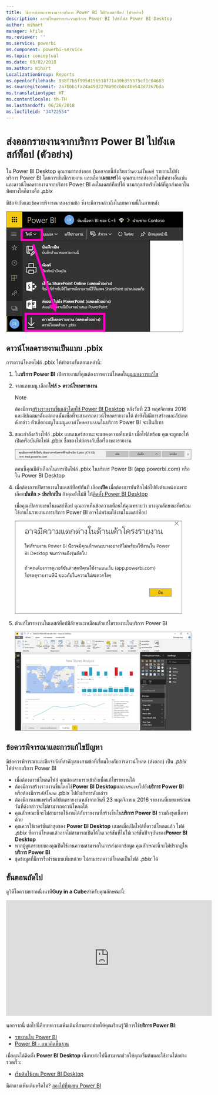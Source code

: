 ```yaml
---
title: วิธีการส่งออกรายงานจากบริการ Power BI ไปยังเดสก์ท็อป (ตัวอย่าง)
description: ดาวน์โหลดรายงานจากบริการ Power BI ไปยังไฟล์ Power BI Desktop
author: mihart
manager: kfile
ms.reviewer: ''
ms.service: powerbi
ms.component: powerbi-service
ms.topic: conceptual
ms.date: 03/02/2018
ms.author: mihart
LocalizationGroup: Reports
ms.openlocfilehash: 938f7b5f905d156518f71a30b355575cf1c04683
ms.sourcegitcommit: 2a7bbb1fa24a49d2278a90cb0c4be543d7267bda
ms.translationtype: HT
ms.contentlocale: th-TH
ms.lasthandoff: 06/26/2018
ms.locfileid: "34722554"
---
```

# <a name="export-a-report-from-power-bi-service-to-desktop-preview"></a>ส่งออกรายงานจากบริการ Power BI ไปยังเดสก์ท็อป (ตัวอย่าง)
ใน Power BI Desktop คุณสามารถส่งออก (นอกจากนี้ยังเรียกว่า*ดาวน์โหลด*) รายงานไปยังบริการ Power BI โดยการบันทึกรายงาน และเลือก**เผยแพร่**ได้ คุณสามารถส่งออกในทิศทางอื่นเช่น และดาวน์โหลดรายงานจากบริการ Power BI ลงในเดสก์ท็อปได้ นามสกุลสำหรับไฟล์ที่ถูกส่งออกในทิศทางใดก็ตามคือ *.pbix*

มีข้อจำกัดและข้อควรพิจารณาสองสามข้อ ซึ่งจะมีการกล่าวถึงในบทความนี้ในภายหลัง

![รายการแบบเลื่อนลงของไฟล์](media/service-export-to-pbix/power-bi-file-export.png)

## <a name="download-the-report-as-a-pbix"></a>ดาวน์โหลดรายงานเป็นแบบ .pbix
การดาวน์โหลดไฟล์ .pbix ให้ทำตามขั้นตอนเหล่านี้:

1. ใน**บริการ Power BI** เปิดรายงานที่คุณต้องการดาวน์โหลดใน[มุมมองการแก้ไข](service-reading-view-and-editing-view.md)
2. จากแถบเมนู เลือก**ไฟล์ > ดาวน์โหลดรายงาน**
   
   > [!NOTE]
   > ต้องมีการ[สร้างรายงานขึ้นแล้วโดยใช้ Power BI Desktop](guided-learning/publishingandsharing.yml?tutorial-step=2) หลังวันที่ 23 พฤศจิกายน 2016 และอัปเดตมาตั้งแต่ตอนนั้นเพื่อที่จะสามารถดาวน์โหลดรายงานได้ ถ้ายังไม่มีการสร้างและอัปเดตดังกล่าว ตัวเลือกเมนูในเมนู*ดาวน์โหลดรายงาน*ในบริการ Power BI จะเป็นสีเทา
   > 
   > 
3. ขณะกำลังสร้างไฟล์ .pbix แบนเนอร์สถานะจะแสดงความคืบหน้า เมื่อไฟล์พร้อม คุณจะถูกขอให้เปิดหรือบันทึกไฟล์ .pbix ชื่อของไฟล์ตรงกับชื่อเรื่องของรายงาน
   
    ![เปิด บันทึก หรือยกเลิก](media/service-export-to-pbix/power-bi-save-pbix.png)
   
    ตอนนี้คุณมีตัวเลือกในการเปิดไฟล์ .pbix ในบริการ Power BI (app.powerbi.com) หรือใน Power BI Desktop     
4. เมื่อต้องการเปิดรายงานในเดสก์ท็อปทันที เลือก**เปิด** เมื่อต้องการบันทึกไฟล์ไปยังตำแหน่งเฉพาะ เลือก**บันทึก > บันทึกเป็น** ถ้าคุณยังไม่มี ให้[ติดตั้ง Power BI Desktop](desktop-get-the-desktop.md)
   
    เมื่อคุณเปิดรายงานในเดสก์ท็อป คุณอาจเห็นข้อความเตือนให้คุณทราบว่า บางคุณลักษณะที่พร้อมใช้งานในรายงานการบริการ Power BI อาจไม่พร้อมใช้งานในเดสก์ท็อป
   
    ![กล่องโต้ตอบคำเตือน](media/service-export-to-pbix/power-bi-export-to-pbix_2.png)

5. ตัวแก้ไขรายงานในเดสก์ท็อปมีลักษณะเหมือนตัวแก้ไขรายงานในบริการ Power BI  
   
    ![ตัวแก้ไขรายงานบนเดสก์ท็อป](media/service-export-to-pbix/power-bi-desktop.png)

## <a name="considerations-and-troubleshooting"></a>ข้อควรพิจารณาและการแก้ไขปัญหา
มีข้อควรพิจารณาและขีดจำกัดที่สำคัญสองสามข้อที่เชื่อมโยงกับการดาวน์โหลด (ส่งออก) เป็น *.pbix* ไฟล์จากบริการ Power BI

* เมื่อต้องดาวน์โหลดไฟล์ คุณต้องสามารถเข้าถึงเพื่อแก้ไขรายงานได้
* ต้องมีการสร้างรายงานขึ้นโดยใช้**Power BI Desktop**และ*เผยแพร่*ไปยัง**บริการ Power BI** หรือต้องมีการ*อัปโหลด* .pbix ไปยังบริการดังกล่าว
* ต้องมีการเผยแพร่หรืออัปเดตรายงานหลังจากวันที่ 23 พฤศจิกายน 2016 รายงานที่เผยแพร่ก่อนวันที่ดังกล่าวจะไม่สามารถดาวน์โหลดได้
* คุณลักษณะนี้จะไม่สามารถใช้งานได้กับรายงานที่สร้างขึ้นใน**บริการ Power BI** รวมถึงชุดเนื้อหาด้วย
* คุณควรใช้เวอร์ชันล่าสุดของ **Power BI Desktop** เสมอเมื่อเปิดไฟล์ที่ดาวน์โหลดแล้ว ไฟล์ *.pbix* ที่ดาวน์โหลดแล้วอาจไม่สามารถเปิดได้ในเวอร์ชันที่ไม่ใช่เวอร์ชั่นปัจจุบันของ**Power BI Desktop**
* หากผู้ดูแลระบบของคุณปิดใช้งานความสามารถในการส่งออกข้อมูล คุณลักษณะนี้จะไม่ปรากฏใน**บริการ Power BI**
* ชุดข้อมูลที่มีการรีเฟรชแบบเพิ่มหน่วย ไม่สามารถดาวน์โหลดเป็นไฟล์ *.pbix* ได้

## <a name="next-steps"></a>ขั้นตอนถัดไป
ดูวิดีโอความยาวหนึ่งนาที**Guy in a Cube**สำหรับคุณลักษณะนี้:

<iframe width="560" height="315" src="https://www.youtube.com/embed/ymWqU5jiUl0" frameborder="0" allowfullscreen></iframe>

นอกจากนี้ ต่อไปนี้คือบทความเพิ่มเติมที่สามารถช่วยให้คุณเรียนรู้วิธีการใช้**บริการ Power BI**:

* [รายงานใน Power BI](service-reports.md)
* [Power BI - แนวคิดพื้นฐาน](service-basic-concepts.md)

เมื่อคุณได้ติดตั้ง **Power BI Desktop** เนื้อหาต่อไปนี้สามารถช่วยให้คุณเริ่มต้นและใช้งานได้อย่างรวดเร็ว:

* [เริ่มต้นใช้งาน Power BI Desktop](desktop-getting-started.md)

มีคำถามเพิ่มเติมหรือไม่? [ลองไปที่ชุมชน Power BI](http://community.powerbi.com/)   

